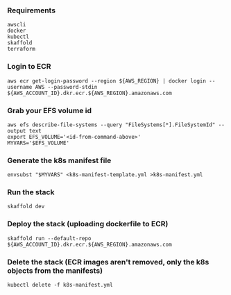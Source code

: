 ### Requirements

    awscli
    docker
    kubectl
    skaffold
    terraform

### Login to ECR

    aws ecr get-login-password --region ${AWS_REGION} | docker login --username AWS --password-stdin ${AWS_ACCOUNT_ID}.dkr.ecr.${AWS_REGION}.amazonaws.com

### Grab your EFS volume id

    aws efs describe-file-systems --query "FileSystems[*].FileSystemId" --output text
    export EFS_VOLUME='<id-from-command-above>'
    MYVARS='$EFS_VOLUME'

### Generate the k8s manifest file

    envsubst "$MYVARS" <k8s-manifest-template.yml >k8s-manifest.yml

### Run the stack

    skaffold dev

### Deploy the stack (uploading dockerfile to ECR)

    skaffold run --default-repo ${AWS_ACCOUNT_ID}.dkr.ecr.${AWS_REGION}.amazonaws.com

### Delete the stack (ECR images aren't removed, only the k8s objects from the manifests)

    kubectl delete -f k8s-manifest.yml
